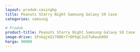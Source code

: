 ```yaml
---
layout: produk-casinghp
title: Peanuts Starry Night Samsung Galaxy S9 Case
categories: samsung

# Produk
product-title: Peanuts Starry Night Samsung Galaxy S9 Case
image-drive: 1PxkqjmZz780KrTrDPXqCJuI7uKwuk0OX
harga: 90000
---
```

